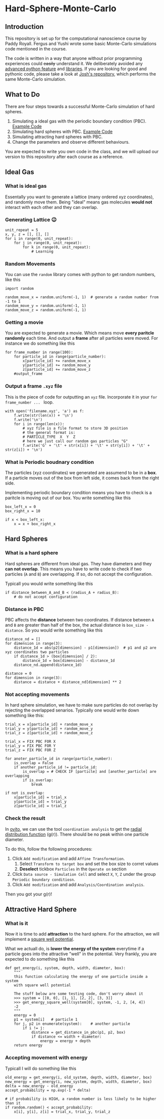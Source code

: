# Hard-Sphere-Monte-Carlo

## Introduction

This repository is set up for the computational nanoscience course by Paddy Royall. Fergus and Yushi wrote some basic Monte-Carlo simulations code mentioned in the course.

The code is written in a way that anyone without prior programming experiences could ~~easily~~ understand it. We deliberately avoided any [advanced python feature](https://docs.python.org/3/tutorial/classes.html) and [libraries](https://docs.scipy.org/doc/scipy/reference/spatial.distance.html). If you are looking for good and pythonic code, please take a look at [Josh's repository](https://github.com/tranqui/monte_carlo), which performs the same Monte-Carlo simulation.

## What to Do

There are four steps towards a successful Monte-Carlo simulation of hard spheres.

1. Simulating a ideal gas with the periodic boundary condition (PBC). [Example Code](ideal_gas.py)
2. Simulating hard spheres with PBC. [Example Code](hard_sphere.py)
3. Simulating attracting hard spheres with PBC.
4. Change the parameters and observe different behaviours.

You are expected to write you own code in the class, and we will upload our version to this repository after each course as a reference.

## Ideal Gas

### What is ideal gas

Essentally you want to generate a lattice (many ordered xyz coordinates), and randomly move them. Being "ideal" means gas molecules **would not** interact with each other and they can overlap. 

### Generating Lattice :wink:

```
unit_repeat = 5
x, y, z = [], [], []
for i in range(0, unit_repeat):
    for j in range(0, unit_repeat):
        for k in range(0, unit_repeat):
            # Learning
```

### Random Movements

You can use the `random` library comes with python to get random numbers, like this

```
import random

random_move_x = random.uniform(-1, 1)  # generate a random number from -1 to 1
random_move_y = random.uniform(-1, 1)
random_move_z = random.uniform(-1, 1)
```

### Getting a movie

You are expected to generate a movie. Which means move **every paritcle randomly** each time. And output a **frame** after all particles were moved. For instance we do something like this

```
for frame_number in range(100):
    for particle_id in range(particle_number):
        x[particle_id] += random_move_x
        y[particle_id] += random_move_y
        z[particle_id] += random_move_z
    #output_frame
```

### Output a frame `.xyz` file

This is the piece of code for outputting an `xyz` file. Incorporate it in your `for frame_number ... ` loop.

```
with open('filename.xyz', 'a') as f:
    f.write(str(len(x)) + '\n')
    f.write('\n')
    for i in range(len(x)):
        # xyz file is a file format to store 3D position
        # the general format is:
        # PARTICLE_TYPE  X  Y  Z
        # here we just call our random gas particles "G"
        f.write('G' + '\t' + str(x[i]) + '\t' + str(y[i]) + '\t' + str(z[i]) + '\n')
```

### What is Periodic boudnary condition

The particles (xyz coordinates) we generated are assumend to be in a **box**. If a particle moves out of the box from left side, it comes back from the right side.

Implementing periodic boundary condition means you have to check is a paritcle is moving out of our box. You write something like this

```
box_left_x = 0
box_right_x = 10

if x < box_left_x:
    x = x + box_right_x
```

## Hard Spheres

### What is a hard sphere

Hard spheres are different from ideal gas. They have diameters and they **can not overlap**. This means you have to write code to check if two particles (`A` and `B`) are overlapping. If so, do not accept the configuration.

Typicall you would write something like this

```
if distance_between_A_and_B < (radius_A + radius_B):
    # do not accept configuration
```

### Distance in PBC

PBC affects the **distance** between two coordinates. If distance between `A` and `B` are greater than half of the box, the actual distance is `box_size - distance`. So you would write something like this

```
distance_nd = []
for dimension in range(3):
    distance_1d = abs(p2[dimension] - p1[dimension])  # p1 and p2 are xyz coordinates two particles
    if distance_1d > (box[dimension] / 2):
        distance_1d = box[dimension] - distance_1d
    distance_nd.append(distance_1d)
 
distance = 0
for dimension in range(3):
    distance = distance + distance_nd[dimension] ** 2
```

### Not accepting movements

In hard sphere simulation, we have to make sure particles do not overlap by rejecting the overlapped senarios. Typically one would write down something like this:

```
trial_x = x[particle_id] + random_move_x
trial_y = y[particle_id] + random_move_y
trial_z = z[particle_id] + random_move_z

trial_x = FIX PBC FOR X
trial_y = FIX PBC FOR Y
trial_z = FIX PBC FOR Z

for anoter_particle_id in range(particle_number):
    is_overlap = False
    if another_particle_id != particle_id:
        is_overlap = # CHECK IF [particle] and [another_particle] are overlapping
        if is_overlap:
            break

if not is_overlap:
    x[particle_id] = trial_x
    y[particle_id] = trial_y
    z[particle_id] = trial_z
```

### Check the result

In [ovito](https://www.ovito.org), we can use the tool `coordination analysis` to get the [radial distribution function](https://en.wikipedia.org/wiki/Radial_distribution_function) (g(r)). There should be no peak within one particle diameter.

To do this, follow the following procedures:

1. Click `Add modification` and add `Affine Transformation`.
    1. Select `Transform to target box` and set the box size to corret values
    2. **Deselect** tickbox `Particles` in the `Operate on` section
2. Click `Data source - Simulation Cell` and select `X`, `Y`, `Z` under the group `Periodic boundary conditiosn`.
3. Click `Add modification` and add `Analysis/Coordination analysis`.

Then you got your g(r)!

## Attractive Hard Sphere

### What is it

Now it is time to add **attraction** to the hard sphere. For the attraction, we will implement a [square well potential](https://www.researchgate.net/figure/The-square-well-potential-of-depth-un-uand-A-are-respectively-the-hard-sphere-diameter_fig1_253989608).

What we actuall do, is **lower the energy of the system** everytime if a particle goes into the attractive "well" in the potential. Very frankly, you are expected to do something like this

```
def get_energy(i, system, depth, width, diameter, box):
    """
    this function calculating the energy of one particle inside a system
    with square well potential

    The stuff below are some testing code, don't worry about it
    >>> system = [[0, 0], [1, 1], [2, 2], [3, 3]]
    >>> get_energy_square_well(system[0], system, -1, 2, [4, 4])
    -2
    """
    energy = 0
    p1 = system[i]   # particle 1
    for j, p2 in enumerate(system):    # another particle
        if i != j:
            distance = get_distance_in_pbc(p1, p2, box)
            if distance <= width + diameter:
                energy = energy + depth
    return energy
```

### Accepting movement with energy

Typicall I will do something like this

```
old_energy = get_energy(i, old_system, depth, width, diameter, box)
new_energy = get_energy(i, new_system, depth, width, diameter, box)
delta = new_energy - old_energy
accept_probability = np.exp(-1 * delta)

# if probability is HIGH, a random number is less likely to be higher than it
if random.random() < accept_probability:
    x[i], y[i], z[i] = trial_x, trial_y, trial_z
```
